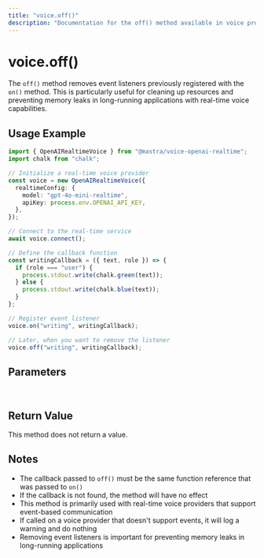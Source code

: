 ```yaml
---
title: "voice.off()"
description: "Documentation for the off() method available in voice providers, which removes event listeners for voice events."
---
```


# voice.off()

The `off()` method removes event listeners previously registered with the `on()` method. This is particularly useful for cleaning up resources and preventing memory leaks in long-running applications with real-time voice capabilities.

## Usage Example

```typescript
import { OpenAIRealtimeVoice } from "@mastra/voice-openai-realtime";
import chalk from "chalk";

// Initialize a real-time voice provider
const voice = new OpenAIRealtimeVoice({
  realtimeConfig: {
    model: "gpt-4o-mini-realtime",
    apiKey: process.env.OPENAI_API_KEY,
  },
});

// Connect to the real-time service
await voice.connect();

// Define the callback function
const writingCallback = ({ text, role }) => {
  if (role === "user") {
    process.stdout.write(chalk.green(text));
  } else {
    process.stdout.write(chalk.blue(text));
  }
};

// Register event listener
voice.on("writing", writingCallback);

// Later, when you want to remove the listener
voice.off("writing", writingCallback);
```

## Parameters

<br />
<PropertiesTable
  content={[
    {
      name: "event",
      type: "string",
      description:
        "Name of the event to stop listening for (e.g., 'speaking', 'writing', 'error')",
      isOptional: false,
    },
    {
      name: "callback",
      type: "function",
      description: "The same callback function that was passed to on()",
      isOptional: false,
    },
  ]}
/>

## Return Value

This method does not return a value.

## Notes

- The callback passed to `off()` must be the same function reference that was passed to `on()`
- If the callback is not found, the method will have no effect
- This method is primarily used with real-time voice providers that support event-based communication
- If called on a voice provider that doesn't support events, it will log a warning and do nothing
- Removing event listeners is important for preventing memory leaks in long-running applications
